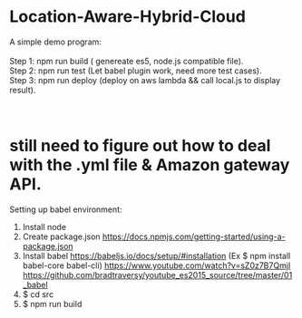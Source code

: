 # Location-Aware-Hybrid-Cloud

A simple demo program:<br><br>
Step 1: npm run build ( genereate es5, node.js compatible file). <br />
Step 2: npm run test (Let babel plugin work, need more test cases). <br />
Step 3: npm run deploy (deploy on aws lambda && call local.js to display result). <br />
<br><br>

still need to figure out how to deal with the .yml file & Amazon gateway API.
=======

Setting up babel environment:
  1. Install node
  2. Create package.json https://docs.npmjs.com/getting-started/using-a-package.json
  3. Install babel https://babeljs.io/docs/setup/#installation  (Ex $ npm install babel-core babel-cli)
https://www.youtube.com/watch?v=sZ0z7B7QmjI
https://github.com/bradtraversy/youtube_es2015_source/tree/master/01_babel
  4. $ cd src
  5. $ npm run build
  
